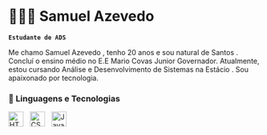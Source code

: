 # 👨🏽‍🎓 Samuel Azevedo

**`Estudante de ADS`**

Me chamo Samuel Azevedo , tenho 20 anos e sou natural de Santos . Concluí o ensino médio no  E.E Mario Covas Junior Governador. Atualmente, estou cursando Análise e Desenvolvimento de Sistemas na Estácio . Sou apaixonado por tecnologia.


        

### 🤖 Linguagens e Tecnologias

<img 
    align="left" 
    alt="HTML"
    title="HTML" 
    width="30px" 
    style="padding-right: 10px;" 
    src="https://cdn.jsdelivr.net/gh/devicons/devicon@latest/icons/html5/html5-original.svg" 
/>
<img 
    align="left" 
    alt="CSS" 
    title="CSS"
    width="30px" 
    style="padding-right: 10px;" 
    src="https://cdn.jsdelivr.net/gh/devicons/devicon@latest/icons/css3/css3-original.svg" 
/>
<img 
    align="left" 
    alt="JavaScript" 
    title="JavaScript"
    width="30px" 
    style="padding-right: 10px;" 
    src="https://cdn.jsdelivr.net/gh/devicons/devicon@latest/icons/javascript/javascript-original.svg" 
/>






            

</p>

